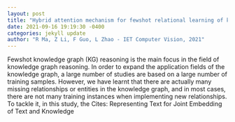 ```yaml
--- 
layout: post 
title: "Hybrid attention mechanism for fewshot relational learning of knowledge graphs" 
date: 2021-09-16 19:19:30 -0400 
categories: jekyll update 
author: "R Ma, Z Li, F Guo, L Zhao - IET Computer Vision, 2021" 
--- 
```

Fewshot knowledge graph (KG) reasoning is the main focus in the field of knowledge graph reasoning. In order to expand the application fields of the knowledge graph, a large number of studies are based on a large number of training samples. However, we have learnt that there are actually many missing relationships or entities in the knowledge graph, and in most cases, there are not many training instances when implementing new relationships. To tackle it, in this study, the Cites: Representing Text for Joint Embedding of Text and Knowledge
